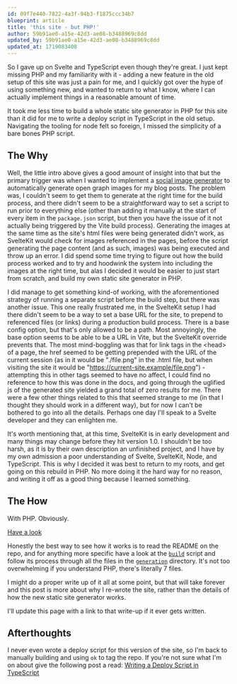 ```yaml
---
id: 09f7e440-7822-4a3f-94b3-f1875ccc34b7
blueprint: article
title: 'this site - but PHP!'
author: 59b91ae0-a15e-42d3-ae08-b3488969c8dd
updated_by: 59b91ae0-a15e-42d3-ae08-b3488969c8dd
updated_at: 1719083408
---
```

So I gave up on Svelte and TypeScript even though they're great. I just kept missing PHP and my familiarity with it - adding a new feature in the old setup of this site was just a pain for me, and I quickly got over the hype of using something new, and wanted to return to what I know, where I can actually implement things in a reasonable amount of time.

It took me less time to build a whole static site generator in PHP for this site than it did for me to write a deploy script in TypeScript in the old setup. Navigating the tooling for node felt so foreign, I missed the simplicity of a bare bones PHP script.

## The Why

Well, the little intro above gives a good amount of insight into that but the primary trigger was when I wanted to implement a [social image generator](https://github.com/marccoup/social-image-generator) to automatically generate open graph images for my blog posts. The problem was, I couldn't seem to get them to generate at the right time for the build process, and there didn't seem to be a straightforward way to set a script to run prior to everything else (other than adding it manually at the start of every item in the `package.json` script, but then you have the issue of it not actually being triggered by the Vite build process). Generating the images at the same time as the site's html files were being generated didn't work, as SvelteKit would check for images referenced in the pages, before the script generating the page content (and as such, images) was being executed and throw up an error. I did spend some time trying to figure out how the build process worked and to try and hoodwink the system into including the images at the right time, but alas I decided it would be easier to just start from scratch, and build my own static site generator in PHP.

I did manage to get something kind-of working, with the aforementioned strategy of running a separate script before the build step, but there was another issue. This one really frustrated me, in the SvelteKit setup I had there didn't seem to be a way to set a base URL for the site, to prepend to referenced files (or links) during a production build process. There is a base config option, but that's only allowed to be a path. Most annoyingly, the base option seems to be able to be a URL in Vite, but the SvelteKit override prevents that. The most mind-boggling was that for link tags in the \<head> of a page, the href seemed to be getting prepended with the URL of the current session (as in it would be "./file.png" in the .html file, but when visiting the site it would be "https://current-site.example/file.png") - attempting this in other tags seemed to have no affect, I could find no reference to how this was done in the docs, and going through the uglified js of the generated site yielded a grand total of zero results for me. There were a few other things related to this that seemed strange to me (in that I thought they should work in a different way), but for now I can't be bothered to go into all the details. Perhaps one day I'll speak to a Svelte developer and they can enlighten me.

It's worth mentioning that, at this time, SvelteKit is in early development and many things may change before they hit version 1.0. I shouldn't be too harsh, as it is by their own description an unfinished project, and I have by my own admission a poor understanding of Svelte, SvelteKit, Node, and TypeScript. This is why I decided it was best to return to my roots, and get going on this rebuild in PHP. No more doing it the hard way for no reason, and writing it off as a good thing because I learned something.

## The How
With PHP. Obviously.

[Have a look](https://github.com/marccoup/blog)

Honestly the best way to see how it works is to read the README on the repo, and for anything more specific have a look at the [`build`](https://github.com/marccoup/blog/blob/main/build) script and follow its process through all the files in the [`generation`](https://github.com/marccoup/blog/tree/main/generation) directory. It's not too overwhelming if you understand PHP, there's literally 7 files.

I might do a proper write up of it all at some point, but that will take forever and this post is more about why I re-wrote the site, rather than the details of how the new static site generator works. 

I'll update this page with a link to that write-up if it ever gets written.

## Afterthoughts

I never even wrote a deploy script for this version of the site, so I'm back to manually building and using `ok` to tag the repo. If you're not sure what I'm on about give the following post a read:  [Writing a Deploy Script in TypeScript](/writing-a-deploy-script-in-typescript.html)